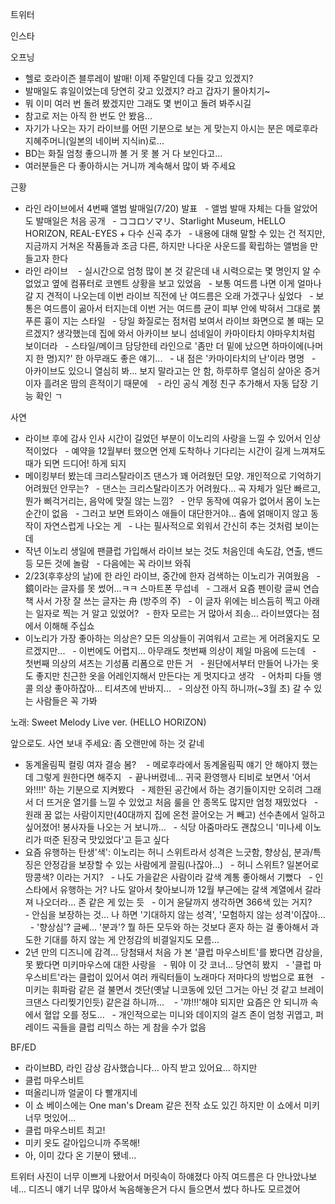 

트위터



인스타

오프닝
- 헬로 호라이즌 블루레이 발매! 이제 주말인데 다들 갖고 있겠지?
- 발매일도 휴일이었는데 당연히 갖고 있겠지? 라고 갑자기 몰아치기~
- 뭐 이미 여러 번 돌려 봤겠지만 그래도 몇 번이고 돌려 봐주시길
- 참고로 저는 아직 한 번도 안 봤음...
- 자기가 나오는 자기 라이브를 어떤 기분으로 보는 게 맞는지 아시는 분은 메로후라 지혜주머니(일본의 네이버 지식in)로...
- BD는 화질 엄청 좋으니까 볼 거 못 볼 거 다 보인다고...
- 여러분들은 다 좋아하시는 거니까 계속해서 많이 봐 주세요

근황
- 라인 라이브에서 4번째 앨범 발매일(7/20) 발표
  - 앨범 발매 자체는 다들 알았어도 발매일은 처음 공개
  - ココロソマリ、Starlight Museum, HELLO HORIZON, REAL-EYES + 다수 신곡 추가
  - 내용에 대해 말할 수 있는 건 적지만, 지금까지 거쳐온 작품들과 조금 다른, 하지만 나다운 사운드를 확립하는 앨범을 만들고자 한다
- 라인 라이브 
  - 실시간으로 엄청 많이 본 것 같은데 내 시력으로는 몇 명인지 알 수 없었고 옆에 컴퓨터로 코멘트 상황을 보고 있었음
  - 보통 여드름 나면 이게 얼마나 갈 지 견적이 나오는데 이번 라이브 직전에 난 여드름은 오래 가겠구나 싶었다
  - 보통은 여드름이 곪아서 터지는데 이번 거는 여드름 균이 피부 안에 박혀서 그대로 붉푸른 흉이 지는 스타일
  - 당일 화질로는 점처럼 보여서 라이브 화면으로 볼 때는 모르겠지? 생각했는데 집에 와서 아카이브 보니 섬네일이 카마이타치 야마우치처럼 보이더라
  - 스타일/메이크 담당한테 라인으로 '좀만 더 밑에 났으면 하마이에(나머지 한 명)지?' 한 아무래도 좋은 얘기...
  - 내 점은 '카마이타치의 난'이라 명명
  - 아카이브도 있으니 열심히 봐... 보지 말라고는 안 함, 하루하루 열심히 살아온 증거이자 흘려온 땀의 흔적이기 때문에 
  - 라인 공식 계정 친구 추가해서 자동 답장 기능 확인 ㄱ

사연
- 라이브 후에 감사 인사 시간이 길었던 부분이 이노리의 사랑을 느낄 수 있어서 인상적이었다
  - 예약을 12월부터 했으면 언제 도착하나 기다리는 시간이 길게 느껴져도 때가 되면 드디어! 하게 되지
- 메이킹부터 봤는데 크리스탈라이즈 댄스가 꽤 어려웠던 모양. 개인적으로 기억하기 어려웠던 안무는?
  - 댄스는 크리스탈라이즈가 어려웠다... 곡 자체가 일단 빠르고, 뭔가 삐걱거리는, 음악에 맞질 않는 느낌?
  - 안무 동작에 여유가 없어서 몸이 노는 순간이 없음
  - 그러고 보면 트와이스 애들이 대단한거야... 춤에 얽매이지 않고 동작이 자연스럽게 나오는 게
  - 나는 필사적으로 외워서 간신히 추는 것처럼 보이는데
- 작년 이노리 생일에 팬클럽 가입해서 라이브 보는 것도 처음인데 속도감, 연출, 밴드 등 모든 것에 놀람
  - 다음에는 꼭 라이브 와줘
- 2/23(후후상의 날)에 한 라인 라이브, 중간에 한자 검색하는 이노리가 귀여웠음
  - 鏡이라는 글자를 못 썼어...ㅋㅋ 스마트폰 무섭네
  - 그래서 요즘 펜이랑 글씨 연습 책 사서 가장 잘 쓰는 글자는 舟 (방주의 주)
  - 이 글자 위에는 비스듬히 찍고 아래는 일자로 찍는 거 알고 있었어?
  - 한자 모르는 거 많아서 죄송... 라이브였다는 점에서 이해해 주십쇼
- 이노리가 가장 좋아하는 의상은? 모든 의상들이 귀여워서 고르는 게 어려울지도 모르겠지만...
  - 이번에도 어렵지... 아무래도 첫번째 의상이 제일 마음에 드는데
  - 첫번째 의상의 셔츠는 기성품 리폼으로 만든 거
  - 원단에서부터 만들어 나가는 옷도 좋지만 친근한 옷을 어레인지해서 만든다는 게 멋지다고 생각
  - 어차피 다들 앵콜 의상 좋아하잖아... 티셔츠에 반바지...
  - 의상전 아직 하니까(~3월 초) 갈 수 있는 사람들은 꼭 가봐

노래: Sweet Melody Live ver. (HELLO HORIZON)

앞으로도. 사연 보내 주세요: 좀 오랜만에 하는 것 같네
- 동계올림픽 컬링 여자 결승 봄? 
  - 메로후라에서 동계올림픽 얘기 안 해야지 했는데 그렇게 원한다면 해주지
  - 끝나버렸네... 귀국 환영행사 티비로 보면서 '어서 와!!!!' 하는 기분으로 지켜봤다
  - 제한된 공간에서 하는 경기들이지만 오히려 그래서 더 뜨거운 열기를 느낄 수 있었고 처음 룰을 안 종목도 많지만 엄청 재밌었다
  - 원래 꿈 없는 사람이지만(40대까지 집에 온천 끌어오는 거 빼고) 선수촌에서 일하고 싶어졌어! 봉사자들 나오는 거 보니까...
  - 식당 아줌마라도 괜찮으니 '미나세 이노리가 떠준 된장국 맛있었다'고 듣고 싶다
- 요즘 유행하는 탄생'색': 이노리는 허니 스위트라서 성격은 느긋함, 향상심, 분과/특징은 안정감을 보장할 수 있는 사람에게 끌림(나잖아...)
  - 허니 스위트? 일본어로 땅콩색? 이라는 거지?
  - 나도 가을같은 사람이라 갈색 계통 좋아해서 기뻤다
  - 인스타에서 유행하는 거? 나도 알아서 찾아보니까 12월 부근에는 갈색 계열에서 갈라져 나오더라... 존 같은 게 있는 듯
  - 이거 윤달까지 생각하면 366색 있는 거지? 
  - 안심을 보장하는 것... 나 하면 '기대하지 않는 성격', '모험하지 않는 성격'이잖아...
  - '향상심'? 글쎄... '분과'? 뭘 하든 모두와 하는 것보다 혼자 하는 걸 좋아해서 과도한 기대를 하지 않는 게 안정감의 비결일지도 모름...
- 2년 만의 디즈니에 감격... 당첨돼서 처음 가 본 '클럽 마우스비트'를 봤다면 감상을, 못 봤다면 미키마우스에 대한 사랑을
  - 뭐야 이 갓 코너... 당연히 봤지
  - '클럽 마우스비트'라는 클럽이 있어서 여러 캐릭터들이 노래마다 저마다의 방법으로 표현
  - 미키는 휘파람 같은 걸 불면서 겟단(옛날 니코동에 있던 그거는 아닌 것 같고 브레이크댄스 다리찢기인듯) 같은걸 하니까... 
  - '꺄!!!'해야 되지만 요즘은 안 되니까 속에서 혈압 오를 정도...
  - 개인적으로는 미니와 데이지의 걸즈 존이 엄청 귀엽고, 퍼레이드 곡들을 클럽 리믹스 하는 게 참을 수가 없음

BF/ED
- 라이브BD, 라인 감상 감사했습니다... 아직 받고 있어요... 하지만
- 클럽 마우스비트 
- 떠올리니까 얼굴이 다 빨개지네
- 이 쇼 베이스에는 One man's Dream 같은 전작 쇼도 있긴 하지만 이 쇼에서 미키 너무 멋있어...
- 클럽 마우스비트 최고! 
- 미키 옷도 갈아입으니까 주목해!
- 아, 이미 갔다 온 기분이 됐네...

트위터 사진이 너무 이쁘게 나왔어서 머릿속이 하얘졌다
아직 여드름은 다 안나았나보네...
디즈니 얘기 너무 많아서 녹음해놓은거 다시 들으면서 썼다 하나도 모르겠어
